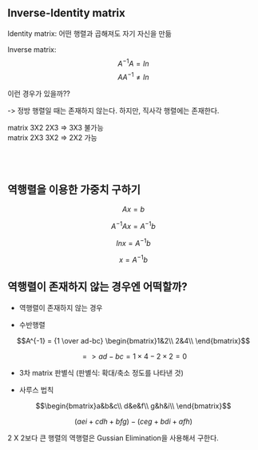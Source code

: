 ## Inverse-Identity matrix

Identity matrix: 어떤 행렬과 곱해져도 자기 자신을 만듦

Inverse matrix: $$A^{-1} A = In$$
                $$A A^{-1} \neq In$$

이런 경우가 있을까??

-> 정방 행렬일 때는 존재하지 않는다. 하지만, 직사각 행렬에는 존재한다.

matrix 3X2  2X3 => 3X3 불가능 <br>
matrix 2X3  3X2 => 2X2 가능

<br>
<br>


## 역행렬을 이용한 가중치 구하기

$$Ax = b$$

$$A^{-1} Ax = A^{-1} b$$

$$In x = A^{-1} b$$

$$x = A^{-1} b$$


## 역행렬이 존재하지 않는 경우엔 어떡할까?

- 역행렬이 존재하지 않는 경우

- 수반행렬

$$A^{-1} = {1 \over ad-bc} \begin{bmatrix}1&2\\
                                          2&4\\ \end{bmatrix}$$
                                          
                                          
$$ => ad - bc = 1\times4 - 2\times2 = 0$$

- 3차 matrix 판별식 (판별식: 확대/축소 정도를 나타낸 것)

- 사루스 법칙

$$\begin{bmatrix}a&b&c\\
                 d&e&f\\
                 g&h&i\\ \end{bmatrix}$$
                 
$$(aei+cdh+bfg) - (ceg+bdi+afh)$$

2 X 2보다 큰 행렬의 역행렬은 Gussian Elimination을 사용해서 구한다.
